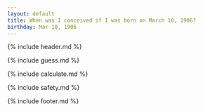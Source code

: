 ```yaml
---
layout: default
title: When was I conceived if I was born on March 10, 1906?
birthday: Mar 10, 1906
---
```


{% include header.md %}

{% include guess.md %}

{% include calculate.md %}

{% include safety.md %}

{% include footer.md %}



